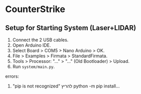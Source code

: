 # CounterStrike
## Setup for Starting System (Laser+LIDAR)
1. Connect the 2 USB cables.
2. Open Arduino IDE.
3. Select Board > COM5 > Nano Arduino > OK.
4. File > Examples > Firmata > StandardFirmata.
5. Tools > Processor: "..." > "..." (Old Bootloader) > Upload.
6. Run `system/main.py`.

errors:
1. "pip is not recognized" 
להריץ
python -m pip install...